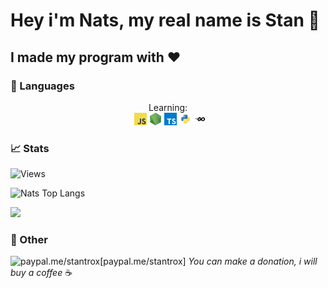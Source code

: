 # Hey i'm Nats, my real name is Stan 👋
## I made my program with ❤️

### 📙 Languages

 <p style="text-align: center;"align="center">Learning: <code>
 <img height="20" src="https://raw.githubusercontent.com/github/explore/80688e429a7d4ef2fca1e82350fe8e3517d3494d/topics/javascript/javascript.png"></code> <code><img height="20" src="https://raw.githubusercontent.com/github/explore/80688e429a7d4ef2fca1e82350fe8e3517d3494d/topics/nodejs/nodejs.png"></code> <code><img height="20" src="https://raw.githubusercontent.com/github/explore/80688e429a7d4ef2fca1e82350fe8e3517d3494d/topics/typescript/typescript.png"></code> <code><img height="20" src="https://raw.githubusercontent.com/github/explore/80688e429a7d4ef2fca1e82350fe8e3517d3494d/topics/python/python.png"></code> <code><img height="20" 
src="https://raw.githubusercontent.com/github/explore/80688e429a7d4ef2fca1e82350fe8e3517d3494d/topics/go/go.png"></code></p> 


### 📈 Stats 

![Views](https://komarev.com/ghpvc/?username=Nats-uuu&color=fe2d36)

![Nats Top Langs](https://github-readme-stats.vercel.app/api/top-langs/?username=nats-uuu&layout=compact)

![](https://github-readme-stats.vercel.app/api?username=Nats-uuu&show_icons=false&theme=dark&bg_color=00000000&hide_border=true&icon_color=4F8CC9&hide_title=true&count_private=true)




### 💮 Other

![paypal.me/stantrox](https://ionicabizau.github.io/badges/paypal.svg)[paypal.me/stantrox] *You can make a donation, i will buy a coffee* ☕

